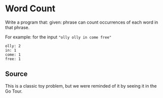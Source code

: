 # Word Count

Write a program that: 
given: phrase 
can count occurrences
of each word in 
that phrase.

For example: 
for the input 
`"olly olly in come free"`

```plain
olly: 2
in: 1
come: 1
free: 1
```

## Source

This is a classic 
toy problem, but we 
were reminded of it by 
seeing it in the Go Tour.
